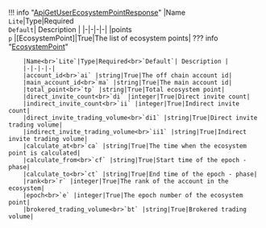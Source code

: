!!! info "[ApiGetUserEcosystemPointResponse](/../../schemas/api_get_user_ecosystem_point_response)"
    |Name<br>`Lite`|Type|Required<br>`Default`| Description |
    |-|-|-|-|
    |points<br>`p` |[EcosystemPoint]|True|The list of ecosystem points|
    ??? info "[EcosystemPoint](/../../schemas/ecosystem_point)"
        <br>

        |Name<br>`Lite`|Type|Required<br>`Default`| Description |
        |-|-|-|-|
        |account_id<br>`ai` |string|True|The off chain account id|
        |main_account_id<br>`ma` |string|True|The main account id|
        |total_point<br>`tp` |string|True|Total ecosystem point|
        |direct_invite_count<br>`di` |integer|True|Direct invite count|
        |indirect_invite_count<br>`ii` |integer|True|Indirect invite count|
        |direct_invite_trading_volume<br>`di1` |string|True|Direct invite trading volume|
        |indirect_invite_trading_volume<br>`ii1` |string|True|Indirect invite trading volume|
        |calculate_at<br>`ca` |string|True|The time when the ecosystem point is calculated|
        |calculate_from<br>`cf` |string|True|Start time of the epoch - phase|
        |calculate_to<br>`ct` |string|True|End time of the epoch - phase|
        |rank<br>`r` |integer|True|The rank of the account in the ecosystem|
        |epoch<br>`e` |integer|True|The epoch number of the ecosystem point|
        |brokered_trading_volume<br>`bt` |string|True|Brokered trading volume|

